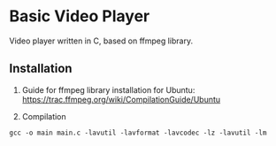 # Basic Video Player
Video player written in C, based on ffmpeg library.

## Installation
1) Guide for ffmpeg library installation for Ubuntu:
https://trac.ffmpeg.org/wiki/CompilationGuide/Ubuntu

2) Compilation
```
gcc -o main main.c -lavutil -lavformat -lavcodec -lz -lavutil -lm
